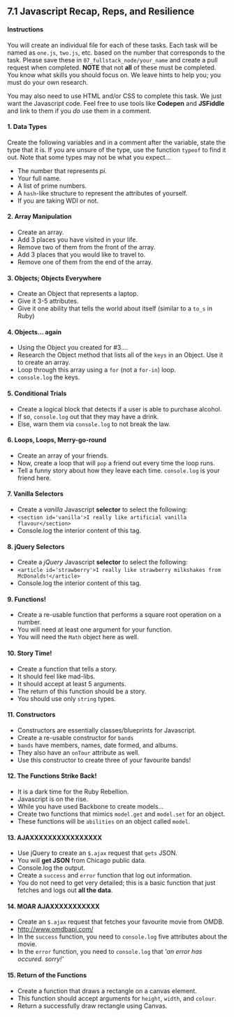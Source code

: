## 7.1 Javascript Recap, Reps, and Resilience

#### Instructions

You will create an individual file for each of these tasks. Each task will be named as `one.js`, `two.js`, etc. based on the number that corresponds to the task. Please save these in `07_fullstack_node/your_name` and create a pull request when completed. **NOTE** that not **all** of these must be completed. You know what skills you should focus on. We leave hints to help you; you must do your own research.

You may also need to use HTML and/or CSS to complete this task. We just want the Javascript code. Feel free to use tools like **Codepen** and **JSFiddle** and link to them if you *do* use them in a comment.

#### 1. Data Types

Create the following variables and in a comment after the variable, state the type that it is. If you are unsure of the type, use the function `typeof` to find it out. Note that some types may not be what you expect...

* The number that represents *pi*.
* Your full name.
* A list of prime numbers.
* A `hash`-like structure to represent the attributes of yourself.
* If you are taking WDI or not.

#### 2. Array Manipulation

* Create an array.
* Add 3 places you have visited in your life.
* Remove two of them from the front of the array.
* Add 3 places that you would like to travel to.
* Remove one of them from the end of the array.

#### 3. Objects; Objects Everywhere

* Create an Object that represents a laptop.
* Give it 3-5 attributes.
* Give it one ability that tells the world about itself (similar to a `to_s` in Ruby)

#### 4. Objects... again

* Using the Object you created for #3....
* Research the Object method that lists all of the `keys` in an Object. Use it to create an array.
* Loop through this array using a `for` (not a `for-in`) loop.
* `console.log` the keys.

#### 5. Conditional Trials

* Create a logical block that detects if a user is able to purchase alcohol.
* If so, `console.log` out that they may have a drink.
* Else, warn them via `console.log` to not break the law.

#### 6. Loops, Loops, Merry-go-round

* Create an array of your friends.
* Now, create a loop that will `pop` a friend out every time the loop runs.
* Tell a funny story about how they leave each time. `console.log` is your friend here.

#### 7. Vanilla Selectors

* Create a *vanilla* Javascript **selector** to select the following:
* `<section id='vanilla'>I really like artificial vanilla flavour</section>`
* Console.log the interior content of this tag.

#### 8. jQuery Selectors

* Create a *jQuery* Javascript **selector** to select the following:
* `<article id='strawberry'>I really like strawberry milkshakes from McDonalds!</article>`
* Console.log the interior content of this tag.

#### 9. Functions!

* Create a re-usable function that performs a square root operation on a number.
* You will need at least one argument for your function.
* You will need the `Math` object here as well.

#### 10. Story Time!

* Create a function that tells a story.
* It should feel like mad-libs.
* It should accept at least 5 arguments.
* The return of this function should be a story.
* You should use only `string` types.

#### 11. Constructors

* Constructors are essentially classes/blueprints for Javascript.
* Create a re-usable constructor for `bands`
* `bands` have members, names, date formed, and albums.
* They also have an `onTour` attribute as well.
* Use this constructor to create three of your favourite bands!

#### 12. The Functions Strike Back!

* It is a dark time for the Ruby Rebellion.
* Javascript is on the rise.
* While you have used Backbone to create models...
* Create two functions that mimics `model.get` and `model.set` for an object.
* These functions will be `abilities` on an object called `model`.

#### 13. AJAXXXXXXXXXXXXXXXX

* Use jQuery to create an `$.ajax` request that `gets` JSON.
* You will **get JSON** from Chicago public data.
* Console.log the output.
* Create a `success` and `error` function that log out information.
* You do not need to get very detailed; this is a basic function that just fetches and logs out **all the data**.

#### 14. MOAR AJAXXXXXXXXXXX

* Create an `$.ajax` request that fetches your favourite movie from OMDB.
* http://www.omdbapi.com/
* In the `success` function, you need to `console.log` five attributes about the movie.
* In the `error` function, you need to `console.log` that *'an error has occured. sorry!'*

#### 15. Return of the Functions

* Create a function that draws a rectangle on a canvas element.
* This function should accept arguments for `height`, `width`, and `colour`.
* Return a successfully draw rectangle using Canvas.
